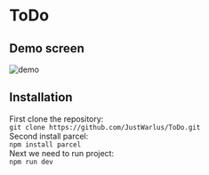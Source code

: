 # ToDo
## Demo screen
![demo](https://drive.google.com/uc?export=view&id=1fdRscIuxTJ-FdRynMNdbRpBuh_YayboE)
## Installation
First clone the repository:  
`git clone https://github.com/JustWarlus/ToDo.git`  
Second install parcel:  
`npm install parcel`  
Next we need to run project:  
`npm run dev`  

